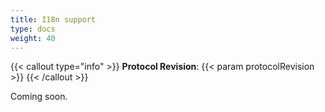 ```yaml
---
title: I18n support
type: docs
weight: 40
---
```


{{< callout type="info" >}}
**Protocol Revision**: {{< param protocolRevision >}}
{{< /callout >}}

Coming soon.
